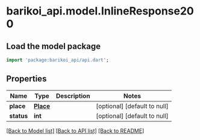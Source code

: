 # barikoi_api.model.InlineResponse200

## Load the model package
```dart
import 'package:barikoi_api/api.dart';
```

## Properties
Name | Type | Description | Notes
------------ | ------------- | ------------- | -------------
**place** | [**Place**](Place.md) |  | [optional] [default to null]
**status** | **int** |  | [optional] [default to null]

[[Back to Model list]](../README.md#documentation-for-models) [[Back to API list]](../README.md#documentation-for-api-endpoints) [[Back to README]](../README.md)


